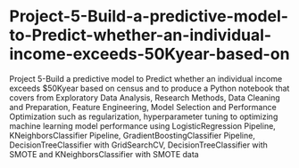 # Project-5-Build-a-predictive-model-to-Predict-whether-an-individual-income-exceeds-50Kyear-based-on
Project 5-Build a predictive model to Predict whether an individual income exceeds $50Kyear based on census and to produce a Python notebook that covers from Exploratory Data Analysis, Research Methods, Data Cleaning and Preparation, Feature Engineering, Model Selection  and Performance Optimization such as regularization, hyperparameter tuning to optimizing machine learning model performance using LogisticRegression Pipeline, KNeighborsClassifier Pipeline, GradientBoostingClassifier Pipeline, DecisionTreeClassifier with GridSearchCV, DecisionTreeClassifier with SMOTE and KNeighborsClassifier with SMOTE data
